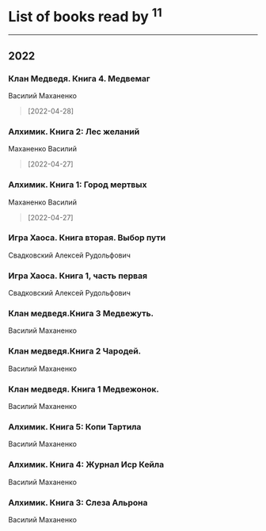 # List of books read by [](https://plus.google.com/u/0/101923253879668330026/)<sup>11</sup>
---

## 2022

### Клан Медведя. Книга 4. Медвемаг
Василий Маханенко
> [2022-04-28] 


### Алхимик. Книга 2: Лес желаний
Маханенко Василий
> [2022-04-27] 


### Алхимик. Книга 1: Город мертвых
Маханенко Василий
> [2022-04-27] 


### Игра Хаоса. Книга вторая. Выбор пути
Свадковский Алексей Рудольфович


### Игра Хаоса. Книга 1, часть первая
Свадковский Алексей Рудольфович


### Клан медведя.Книга 3 Медвежуть.
Василий Маханенко


### Клан медведя.Книга 2 Чародей.
Василий Маханенко


### Клан медведя. Книга 1 Медвежонок.
Василий Маханенко


### Алхимик. Книга 5: Копи Тартила
Василий Маханенко


### Алхимик. Книга 4: Журнал Иср Кейла
Василий Маханенко


### Алхимик. Книга 3: Слеза Альрона
Василий Маханенко



